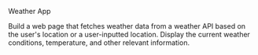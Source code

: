 
Weather App

Build a web page that fetches weather data from a weather API based on the user's location or a user-inputted location. Display the current weather conditions, temperature, and other relevant information.
